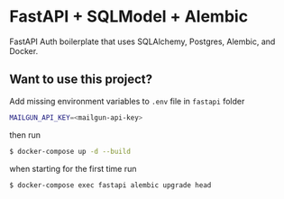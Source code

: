 # FastAPI + SQLModel + Alembic

FastAPI Auth boilerplate that uses SQLAlchemy, Postgres, Alembic, and Docker.

## Want to use this project?

Add missing environment variables to `.env` file in `fastapi` folder

```sh
MAILGUN_API_KEY=<mailgun-api-key>
```

then run

```sh
$ docker-compose up -d --build
```

when starting for the first time run

```sh
$ docker-compose exec fastapi alembic upgrade head
```
